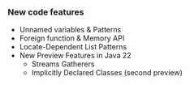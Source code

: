 ### New code features

- Unnamed variables & Patterns
- Foreign function & Memory API
- Locate-Dependent List Patterns
- New Preview Features in Java 22
  - Streams Gatherers
  - Implicitly Declared Classes (second preview)
